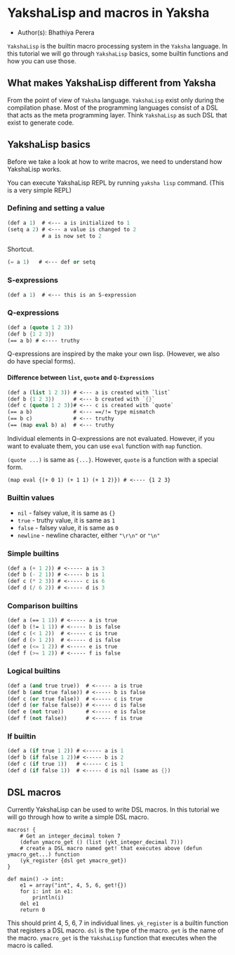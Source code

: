 # YakshaLisp and macros in Yaksha

- Author(s): Bhathiya Perera

`YakshaLisp` is the builtin macro processing system in the `Yaksha` language. In this tutorial we will go through `YakshaLisp` basics, some builtin functions and how you can use those.


## What makes YakshaLisp different from Yaksha

From the point of view of `Yaksha` language. `YakshaLisp` exist only during the compilation phase. Most of the programming languages consist of a DSL that acts as the meta programming layer. Think `YakshaLisp` as such DSL that exist to generate code.


## YakshaLisp basics

Before we take a look at how to write macros, we need to understand how YakshaLisp works.

You can execute YakshaLisp REPL by running `yaksha lisp` command. (This is a very simple REPL)

### Defining and setting a value

```scheme
(def a 1)  # <--- a is initialized to 1
(setq a 2) # <--- a value is changed to 2 
           # a is now set to 2
```

Shortcut.

```scheme
(= a 1)   # <--- def or setq
```

### S-expressions

```scheme
(def a 1)  # <--- this is an S-expression
```

### Q-expressions

```scheme
(def a (quote 1 2 3))
(def b {1 2 3})
(== a b) # <---- truthy
```

Q-expressions are inspired by the make your own lisp. (However, we also do have special forms). 

#### Difference between `list`, `quote` and `Q-Expressions`

```scheme
(def a (list 1 2 3)) # <--- a is created with `list`
(def b {1 2 3})      # <--- b created with `{}`
(def c (quote 1 2 3))# <--- c is created with `quote`
(== a b)             # <--- ==/!= type mismatch
(== b c)             # <--- truthy
(== (map eval b) a)  # <--- truthy
```

Individual elements in Q-expressions are not evaluated. However, if you want to evaluate them, you can use `eval` function with `map` function.

`(quote ...)` is same as `{...}`. However, `quote` is a function with a special form.

```yaksha
(map eval {(+ 0 1) (+ 1 1) (+ 1 2)}) # <---- {1 2 3}
```

### Builtin values

* `nil` - falsey value, it is same as `{}`
* `true` - truthy value, it is same as `1`
* `false` - falsey value, it is same as `0`
* `newline` - newline character, either `"\r\n"` or `"\n"`

### Simple builtins

```scheme
(def a (+ 1 2)) # <----- a is 3
(def b (- 2 1)) # <----- b is 1
(def c (* 2 3)) # <----- c is 6
(def d (/ 6 2)) # <----- d is 3
```

### Comparison builtins

```scheme
(def a (== 1 1)) # <----- a is true
(def b (!= 1 1)) # <----- b is false
(def c (< 1 2))  # <----- c is true
(def d (> 1 2))  # <----- d is false
(def e (<= 1 2)) # <----- e is true
(def f (>= 1 2)) # <----- f is false
```

### Logical builtins

```scheme
(def a (and true true))  # <----- a is true
(def b (and true false)) # <----- b is false
(def c (or true false))  # <----- c is true
(def d (or false false)) # <----- d is false
(def e (not true))       # <----- e is false
(def f (not false))      # <----- f is true
```

### If builtin

```scheme
(def a (if true 1 2)) # <----- a is 1
(def b (if false 1 2))# <----- b is 2
(def c (if true 1))   # <----- c is 1
(def d (if false 1))  # <----- d is nil (same as {})
```

## DSL macros

Currently YakshaLisp can be used to write DSL macros. In this tutorial we will go through how to write a simple DSL macro.

```yaksha
macros! {
    # Get an integer_decimal token 7
    (defun ymacro_get () (list (ykt_integer_decimal 7)))
    # create a DSL macro named get! that executes above (defun ymacro_get...) function
    (yk_register {dsl get ymacro_get})
}

def main() -> int:
    e1 = array("int", 4, 5, 6, get!{})
    for i: int in e1:
        println(i)
    del e1
    return 0

```

This should print 4, 5, 6, 7 in individual lines. `yk_register` is a builtin function that registers a DSL macro. `dsl` is the type of the macro. `get` is the name of the macro. `ymacro_get` is the `YakshaLisp` function that executes when the macro is called.